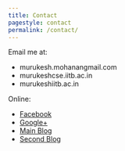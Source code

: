 ```yaml
---
title: Contact
pagestyle: contact
permalink: /contact/
---
```


<!-- section -->

Email me at:

- murukesh.mohanan<span class="domain">gmail.com</span>
- murukesh<span class="domain">cse.iitb.ac.in</span>
- murukesh<span class="domain">iitb.ac.in</span>

<!-- section -->

Online:

- [Facebook](https://facebook.com/murukesh)
- [Google+](https://plus.google.com/+murukeshmohanan/)
- [Main Blog](https://murukeshm.blogspot.in/)
- [Second Blog](https://linuxexperiments.blogspot.in/)
